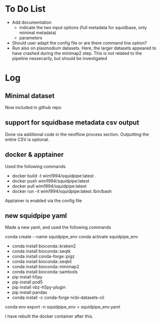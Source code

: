   # To Do List
  
- Add documentation
  - indicate the two input options (full metadata for squidbase, only minimal metadata)
  - parameters 
- Should user adapt the config file or are there command line option?
- Run also on plasmodium datasets. Here, the larger datasets appeared to have crashed during the minimap2 step. This is not related to the pipeline nessecarily, but should be investigated


# Log

## Minimal dataset

Now included in github repo

## support for squidbase metadata csv output

Done via additional code in the nextflow process section. Outputting the entire CSV is optional.

## docker & apptainer 

Used the following commands 

- docker build -t wim1994/squidpipe:latest .
- docker push wim1994/squidpipe:latest
- docker pull wim1994/squidpipe:latest
- docker run -it wim1994/squidpipe:latest /bin/bash

Apptainer is enabled via the config file

## new squidpipe yaml 

Made a new yaml, and used the following commands

conda create --name squidpipe_env
conda activate squidpipe_env

- conda install bioconda::kraken2
- conda install bioconda::seqtk
- conda install conda-forge::pigz
- conda install bioconda::seqkit
- conda install bioconda::minimap2
- conda install bioconda::samtools
- pip install h5py
- pip install pod5
- pip install vbz-h5py-plugin
- pip install pandas
- conda install -c conda-forge ncbi-datasets-cli

conda env export -n squidpipe_env > squidpipe_env.yaml

I have rebuilt the docker container after this.

